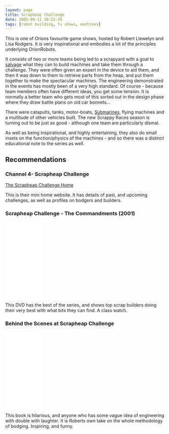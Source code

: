 ```yaml
---
layout: page
title: Scrapheap Challenge
date: 2005-09-11 20:22:29
tags: [robot building, tv shows, machines]
---
```

This is one of Orions favourite game shows, hosted by Robert Llewelyn and Lisa Rodgers. It is very inspirational and embodies a lot of the principles underlying OrionRobots.

It consists of two or more teams being led to a scrapyard with a goal to [salvage](/wiki/salvage_tips.html "Tips on pulling stuff apart to build robots. How, where and what.") what they can to build machines and take them through a challenge. They were often given an expert in the device to aid them, and then it was down to them to retrieve parts from the heap, and put them together to make the spectacular machines. The engineering demonstrated in the events has mostly been of a very high standard. Of course - because team members often have different ideas, you get some tension. It is normally a better team who gets most of this sorted out in the design phase where they draw battle plans on old car bonnets...

There were catapults, tanks, motor-boats, [Submarines](/wiki/submarine.html "SubMarine"), flying machines and a multitude of other vehicles built. The new Scrappy Races season is turning out to be just as good - although one team are particularly dismal.

As well as being inspirational, and highly entertaining, they also do small insets on the function/physics of the machines - and so there was a distinct educational note to the series as well.

## Recommendations

### Channel 4- Scrapheap Challenge

[The Scrapheap Challenge Home](https://www.channel4.com/programmes/scrapheap-challenge)

This is their mini home website. It has details of past, and upcoming challenges, as well as profiles on bodgers and builders.

### Scrapheap Challenge - The Commandments (2001)

<iframe style="width:120px;height:240px;" marginwidth="0" marginheight="0" scrolling="no" frameborder="0" src="//ws-eu.amazon-adsystem.com/widgets/q?ServiceVersion=20070822&OneJS=1&Operation=GetAdHtml&MarketPlace=GB&source=ss&ref=as_ss_li_til&ad_type=product_link&tracking_id=orionrobots-21&language=en_GB&marketplace=amazon&region=GB&placement=B00005O0SA&asins=B00005O0SA&linkId=23b6effbd0c1bfdace87d5a8effe6f37&show_border=true&link_opens_in_new_window=true"></iframe>

This DVD has the best of the series, and shows top scrap builders doing their very best with what bits they can find. A class watch.

### Behind the Scenes at Scrapheap Challenge

<iframe style="width:120px;height:240px;" marginwidth="0" marginheight="0" scrolling="no" frameborder="0" src="//ws-eu.amazon-adsystem.com/widgets/q?ServiceVersion=20070822&OneJS=1&Operation=GetAdHtml&MarketPlace=GB&source=ss&ref=as_ss_li_til&ad_type=product_link&tracking_id=orionrobots-21&language=en_GB&marketplace=amazon&region=GB&placement=0752219995&asins=0752219995&linkId=eeed5dddfc43ab2941add708a31bd535&show_border=true&link_opens_in_new_window=true"></iframe>

This book is hilarious, and anyone who has some vague idea of engineering with double with laughter. It is Roberts own take on the whole methodology of bodging. Inspiring, and funny.
